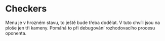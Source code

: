 # Checkers
Menu je v hrozném stavu, to ještě bude třeba dodělat.
V tuto chvíli jsou na ploše jen tři kameny. Pomáhá to při debugování rozhodovacího procesu oponenta.
